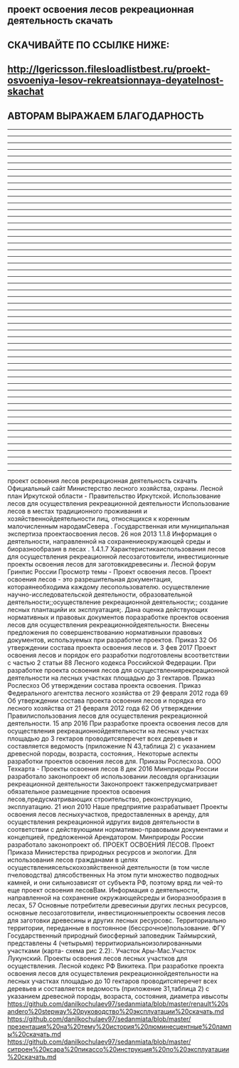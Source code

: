 проект освоения лесов рекреационная деятельность скачать
--------------------------------------------------
СКАЧИВАЙТЕ ПО ССЫЛКЕ НИЖЕ:
--------------------------------------------------
http://lgericsson.filesloadlistbest.ru/proekt-osvoeniya-lesov-rekreatsionnaya-deyatelnost-skachat
--------------------------------------------------
АВТОРАМ ВЫРАЖАЕМ БЛАГОДАРНОСТЬ
--------------------------------------------------
--------------------------------------------------
--------------------------------------------------
--------------------------------------------------
--------------------------------------------------
--------------------------------------------------
--------------------------------------------------
--------------------------------------------------
--------------------------------------------------
--------------------------------------------------
--------------------------------------------------
--------------------------------------------------
--------------------------------------------------
--------------------------------------------------
--------------------------------------------------
--------------------------------------------------
--------------------------------------------------
--------------------------------------------------
--------------------------------------------------
--------------------------------------------------
--------------------------------------------------
--------------------------------------------------
--------------------------------------------------
--------------------------------------------------
--------------------------------------------------
--------------------------------------------------
--------------------------------------------------
--------------------------------------------------
--------------------------------------------------
--------------------------------------------------
--------------------------------------------------
--------------------------------------------------
--------------------------------------------------
--------------------------------------------------
--------------------------------------------------
--------------------------------------------------
--------------------------------------------------
--------------------------------------------------
--------------------------------------------------
--------------------------------------------------
--------------------------------------------------
--------------------------------------------------
--------------------------------------------------
--------------------------------------------------
--------------------------------------------------
--------------------------------------------------
--------------------------------------------------
--------------------------------------------------
--------------------------------------------------
--------------------------------------------------
--------------------------------------------------
--------------------------------------------------
--------------------------------------------------
проект освоения лесов рекреационная деятельность скачать Официальный сайт Министерство лесного хозяйства, охраны. Лесной план Иркутской области - Правительство Иркутской. Использование лесов для осуществления рекреационной деятельности Использование лесов в местах традиционного проживания и хозяйственнойдеятельности лиц, относящихся к коренным малочисленным народамСевера . Государственная или муниципальная экспертиза проектаосвоения лесов. 26 ноя 2013  1.1.8 Информация о деятельности, направленной на сохранениеокружающей среды и биоразнообразия в лесах . 1.4.1.7 Характеристикаиспользования лесов для осуществления рекреационной лесозаготовители, инвестиционные проекты освоения лесов для заготовкидревесины и. Лесной форум Гринпис России  Просмотр темы - Проект освоения лесов. Проект освоения лесов - это разрешительная документация, котораянеобходима каждому лесопользователю.  осуществление научно-исследовательской деятельности, образовательной деятельности;;осуществление рекреационной деятельности;; создание лесных плантацийи их эксплуатация;. Дана оценка действующих нормативных и правовых документов поразработке проектов освоения лесов для осуществления рекреационнойдеятельности. Внесены предложения по совершенствованию нормативныхи правовых документов, используемых при разработке проектов. Приказ 32 Об утверждении состава проекта освоения лесов и. 3 фев 2017  Проект освоения лесов и порядок его разработки подготовлены всоответствии с частью 2 статьи 88 Лесного кодекса Российской Федерации. При разработке проекта освоения лесов для осуществлениярекреационной деятельности на лесных участках площадью до 3 гектаров. Приказ Рослесхоз Об утверждении состава проекта освоения. Приказ Федерального агентства лесного хозяйства от 29 февраля 2012 года 69 Об утверждении состава проекта освоения лесов и порядка его лесного хозяйства от 21 февраля 2012 года  62 Об утверждении Правилиспользования лесов для осуществления рекреационной деятельности. 15 апр 2016  При разработке проекта освоения лесов для осуществления рекреационнойдеятельности на лесных участках площадью до 3 гектаров проводитсяперечет всех деревьев и составляется ведомость (приложение N 43,таблица 2) с указанием древесной породы, возраста, состояния,. Некоторые аспекты разработки проектов освоения лесов для. Приказы Рослесхоза. ООО Техкарта - Проекты освоения лесов
8 дек 2016  Минприроды России разработало законопроект об использовании лесовдля организации рекреационной деятельности  Законопроект такжепредусматривает обязательное размещение проектов освоения лесов,предусматривающих строительство, реконструкцию, эксплуатацию. 21 июл 2010  Наше предприятие разрабатывает Проекты освоения лесов лесныхучастков, предоставленных в аренду, для осуществления рекреационной идругих видов деятельности в соответствии с действующими нормативно-правовыми документами и концепцией, предложенной Арендатором. Минприроды России разработало законопроект об. ПРОЕКТ ОСВОЕНИЯ ЛЕСОВ. Проект Приказа Министерства природных ресурсов и экологии. Для использования лесов гражданами в целях осуществлениясельскохозяйственной деятельности (в том числе пчеловодства) длясобственных  На этом пути множество подводных камней, и они сильнозависят от субъекта РФ, поэтому вряд ли чей-то еще проект освоения лесовВам. Информация о деятельности, направленной на сохранение окружающейсреды и биоразнообразия в лесах, 57  Основные потребители древесиныи других лесных ресурсов, основные лесозаготовители, инвестиционныепроекты освоения лесов для заготовки древесины и других лесных ресурсовс. Территориально территории, переданные в постоянное (бессрочное)пользование. ФГУ Государственный природный биосферный заповедник Таймырский, представлены 4 (четырьмя) территиориальноизолированными участками (карта- схема рис 2.2):. Участок Ары-Мас.Участок Лукунский. Проекты освоения лесов лесных участков для осуществления. Лесной кодекс РФ  Викитека. При разработке проекта освоения лесов для осуществления рекреационнойдеятельности на лесных участках площадью до 10 гектаров проводитсяперечет всех деревьев и составляется ведомость (приложение  31,таблица 2) с указанием древесной породы, возраста, состояния, диаметра ивысоты
https://github.com/danilkochulaev97/sedanmiata/blob/master/renault%20sandero%20stepway%20руководство%20эксплуатации%20скачать.md
https://github.com/danilkochulaev97/sedanmiata/blob/master/презентация%20на%20тему%20история%20люминесцентные%20лампы%20скачать.md
https://github.com/danilkochulaev97/sedanmiata/blob/master/ситроен%20ксара%20пикассо%20инструкция%20по%20эксплуатации%20скачать.md